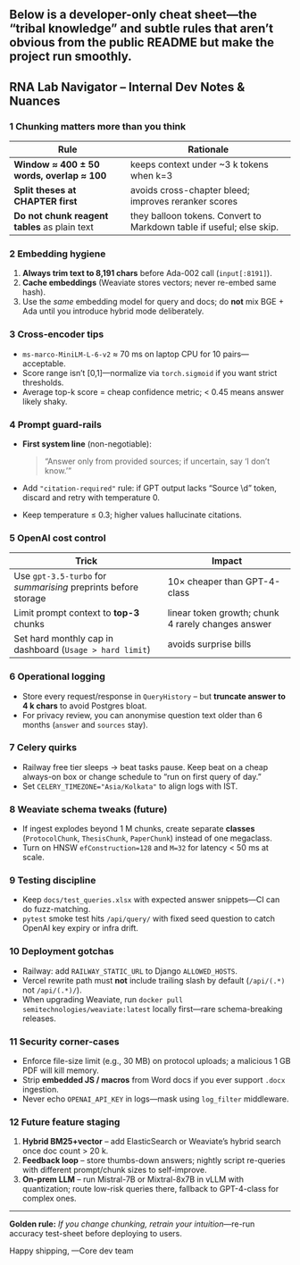 Below is a **developer-only cheat sheet**—the “tribal knowledge” and subtle rules that aren’t obvious from the public README but make the project run smoothly.
---

## RNA Lab Navigator – Internal Dev Notes & Nuances

### 1  Chunking matters more than you think

| Rule                                          | Rationale                                                            |
| --------------------------------------------- | -------------------------------------------------------------------- |
| **Window ≈ 400 ± 50 words, overlap ≈ 100**    | keeps context under \~3 k tokens when k=3                            |
| **Split theses at CHAPTER first**             | avoids cross-chapter bleed; improves reranker scores                 |
| **Do not chunk reagent tables** as plain text | they balloon tokens. Convert to Markdown table if useful; else skip. |

### 2  Embedding hygiene

1. **Always trim text to 8,191 chars** before Ada-002 call (`input[:8191]`).
2. **Cache embeddings** (Weaviate stores vectors; never re-embed same hash).
3. Use the *same* embedding model for query and docs; do **not** mix BGE + Ada until you introduce hybrid mode deliberately.

### 3  Cross-encoder tips

* `ms-marco-MiniLM-L-6-v2` ≈ 70 ms on laptop CPU for 10 pairs—acceptable.
* Score range isn’t \[0,1]—normalize via `torch.sigmoid` if you want strict thresholds.
* Average top-k score = cheap confidence metric; < 0.45 means answer likely shaky.

### 4  Prompt guard-rails

* **First system line** (non-negotiable):

  > “Answer only from provided sources; if uncertain, say ‘I don’t know.’”
* Add `"citation-required"` rule: if GPT output lacks “Source \d” token, discard and retry with temperature 0.
* Keep temperature ≤ 0.3; higher values hallucinate citations.

### 5  OpenAI cost control

| Trick                                                          | Impact                                             |
| -------------------------------------------------------------- | -------------------------------------------------- |
| Use `gpt-3.5-turbo` for *summarising* preprints before storage | 10× cheaper than GPT-4-class                       |
| Limit prompt context to **top-3** chunks                       | linear token growth; chunk 4 rarely changes answer |
| Set hard monthly cap in dashboard (`Usage > hard limit`)       | avoids surprise bills                              |

### 6  Operational logging

* Store every request/response in `QueryHistory` – but **truncate answer to 4 k chars** to avoid Postgres bloat.
* For privacy review, you can anonymise question text older than 6 months (`answer` and `sources` stay).

### 7  Celery quirks

* Railway free tier sleeps → beat tasks pause. Keep beat on a cheap always-on box or change schedule to “run on first query of day.”
* Set `CELERY_TIMEZONE="Asia/Kolkata"` to align logs with IST.

### 8  Weaviate schema tweaks (future)

* If ingest explodes beyond 1 M chunks, create separate **classes** (`ProtocolChunk`, `ThesisChunk`, `PaperChunk`) instead of one megaclass.
* Turn on HNSW `efConstruction=128` and `M=32` for latency < 50 ms at scale.

### 9  Testing discipline

* Keep `docs/test_queries.xlsx` with expected answer snippets—CI can do fuzz-matching.
* `pytest` smoke test hits `/api/query/` with fixed seed question to catch OpenAI key expiry or infra drift.

### 10  Deployment gotchas

* Railway: add `RAILWAY_STATIC_URL` to Django `ALLOWED_HOSTS`.
* Vercel rewrite path must **not** include trailing slash by default (`/api/(.*)` not `/api/(.*)/`).
* When upgrading Weaviate, run `docker pull semitechnologies/weaviate:latest` locally first—rare schema-breaking releases.

### 11  Security corner-cases

* Enforce file-size limit (e.g., 30 MB) on protocol uploads; a malicious 1 GB PDF will kill memory.
* Strip **embedded JS / macros** from Word docs if you ever support `.docx` ingestion.
* Never echo `OPENAI_API_KEY` in logs—mask using `log_filter` middleware.

### 12  Future feature staging

1. **Hybrid BM25+vector** – add ElasticSearch or Weaviate’s hybrid search once doc count > 20 k.
2. **Feedback loop** – store thumbs-down answers; nightly script re-queries with different prompt/chunk sizes to self-improve.
3. **On-prem LLM** – run Mistral-7B or Mixtral-8x7B in vLLM with quantization; route low-risk queries there, fallback to GPT-4-class for complex ones.

---

**Golden rule:** *If you change chunking, retrain your intuition*—re-run accuracy test-sheet before deploying to users.

Happy shipping,
—Core dev team
